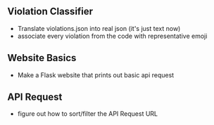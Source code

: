 ## Violation Classifier
- Translate violations.json into real json (it's just text now)
- associate every violation from the code with representative emoji

## Website Basics
- Make a Flask website that prints out basic api request

## API Request
- figure out how to sort/filter the API Request URL
